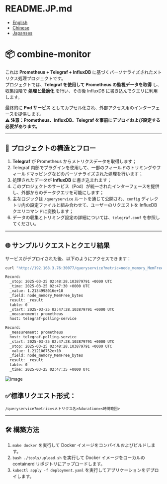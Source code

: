 # README.JP.md
- [English](README.EN.md)
- [Chinese](README.md)
- [Japanses](README.JP.md)

# 📦 combine-monitor

これは **Prometheus + Telegraf + InfluxDB** に基づくパーソナライズされたメトリクス処理プロジェクトです。  
プロジェクトでは、**Telegraf を使用して Prometheus の監視データを取得** し、収集段階で **処理と最適化** を行い、その後 InfluxDB に書き込んでクエリに利用します。

最終的に **Pod サービス** としてカプセル化され、外部アクセス用のインターフェースを提供します。  
**⚠️ 注意：Prometheus、InfluxDB、Telegraf を事前にデプロイおよび設定する必要があります。**

---

## 🧩 プロジェクトの構造とフロー

1. **Telegraf** が Prometheus からメトリクスデータを取得します；
2. Telegraf 内部でプラグインを使用して、一部のフィールドのトリミングやフィールドマッピングなどのパーソナライズされた処理を行います；
3. 処理されたデータが **InfluxDB** に書き込まれます；
4. このプロジェクトのサービス（Pod）が統一されたインターフェースを提供し、外部からのデータクエリを可能にします；
5. 主なロジックは `/queryservice` ルートを通じて公開され、`config` ディレクトリ内の設定ファイルと組み合わせて、ユーザーのリクエストを InfluxDB クエリコマンドに変換します；
6. データの収集とトリミング設定の詳細については、`telegraf.conf` を参照してください。

---

## 🌐 サンプルリクエストとクエリ結果

サービスがデプロイされた後、以下のようにアクセスできます：

```bash
curl "http://192.168.3.76:30077/queryservice?metric=node_memory_MemFree_bytes&duration=1m"

Record:
  _stop: 2025-03-25 02:48:28.103879791 +0000 UTC
  _time: 2025-03-25 02:47:30 +0000 UTC
  _value: 1.2134998016e+10
  _field: node_memory_MemFree_bytes
  result: _result
  table: 0
  _start: 2025-03-25 02:47:28.103879791 +0000 UTC
  _measurement: prometheus
  host: telegraf-polling-service

Record:
  _measurement: prometheus
  host: telegraf-polling-service
  _start: 2025-03-25 02:47:28.103879791 +0000 UTC
  _stop: 2025-03-25 02:48:28.103879791 +0000 UTC
  _value: 1.212106752e+10
  _field: node_memory_MemFree_bytes
  result: _result
  table: 0
  _time: 2025-03-25 02:47:35 +0000 UTC
```
![image](https://github.com/user-attachments/assets/0221566f-9c6c-440c-b107-611817653acc)

## ✅**標準リクエスト形式：**
`/queryservice?metric=<メトリクス名>&duration=<時間範囲>`

---
## 🛠️ 構築方法
1. `make docker` を実行して Docker イメージをコンパイルおよびビルドします。
2. `bash ./tools/upload.sh` を実行して Docker イメージをローカルの containerd リポジトリにアップロードします。
3. `kubectl apply -f deployment.yaml` を実行してアプリケーションをデプロイします。

